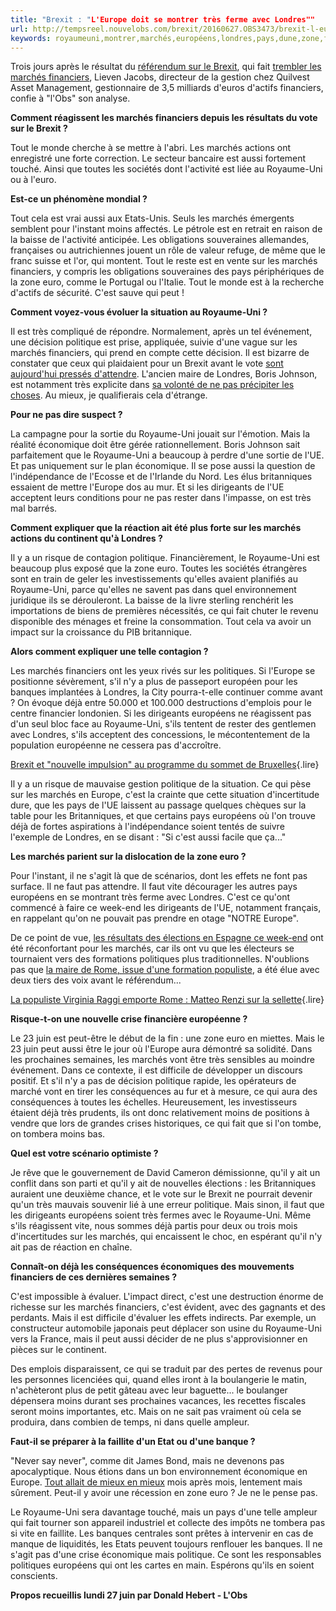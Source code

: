 ```yaml
---
title: "Brexit : "L'Europe doit se montrer très ferme avec Londres""
url: http://tempsreel.nouvelobs.com/brexit/20160627.OBS3473/brexit-l-europe-doit-se-montrer-tres-ferme-avec-londres.html
keywords: royaumeuni,montrer,marchés,européens,londres,pays,dune,zone,financiers,politique,cest,ferme,leurope,brexit
---
```

Trois jours après le résultat du [référendum sur le Brexit](https://tempsreel.nouvelobs.com/brexit/20160624.OBS3278/le-brexit-l-emporte-la-grande-bretagne-va-quitter-l-union-europeenne.html), qui fait [trembler les marchés financiers](https://tempsreel.nouvelobs.com/economie/20160624.REU9674/le-brexit-fait-plonger-les-bourses-mondiales-et-la-livre.html), Lieven Jacobs, directeur de la gestion chez Quilvest Asset Management, gestionnaire de 3,5 milliards d'euros d'actifs financiers, confie à \"l\'Obs\" son analyse.

**Comment réagissent les marchés financiers depuis les résultats du vote sur le Brexit ?**

Tout le monde cherche à se mettre à l'abri. Les marchés actions ont enregistré une forte correction. Le secteur bancaire est aussi fortement touché. Ainsi que toutes les sociétés dont l'activité est liée au Royaume-Uni ou à l'euro.

**Est-ce un phénomène mondial ?**

Tout cela est vrai aussi aux Etats-Unis. Seuls les marchés émergents semblent pour l'instant moins affectés. Le pétrole est en retrait en raison de la baisse de l'activité anticipée. Les obligations souveraines allemandes, françaises ou autrichiennes jouent un rôle de valeur refuge, de même que le franc suisse et l'or, qui montent. Tout le reste est en vente sur les marchés financiers, y compris les obligations souveraines des pays périphériques de la zone euro, comme le Portugal ou l'Italie. Tout le monde est à la recherche d'actifs de sécurité. C'est sauve qui peut !

**Comment voyez-vous évoluer la situation au Royaume-Uni ?**

Il est très compliqué de répondre. Normalement, après un tel événement, une décision politique est prise, appliquée, suivie d\'une vague sur les marchés financiers, qui prend en compte cette décision. Il est bizarre de constater que ceux qui plaidaient pour un Brexit avant le vote [sont aujourd'hui pressés d'attendre](https://tempsreel.nouvelobs.com/brexit/20160627.OBS3425/brexit-et-si-le-royaume-uni-restait-finalement-dans-l-union-europeenne.html). L'ancien maire de Londres, Boris Johnson, est notamment très explicite dans [sa volonté de ne pas précipiter les choses](http://www.telegraph.co.uk/news/2016/06/26/i-cannot-stress-too-much-that-britain-is-part-of-europe--and-alw/?utm_source=dlvr.it&utm_medium=twitter). Au mieux, je qualifierais cela d'étrange.

**Pour ne pas dire suspect ?**

La campagne pour la sortie du Royaume-Uni jouait sur l'émotion. Mais la réalité économique doit être gérée rationnellement. Boris Johnson sait parfaitement que le Royaume-Uni a beaucoup à perdre d'une sortie de l'UE. Et pas uniquement sur le plan économique. Il se pose aussi la question de l'indépendance de l'Ecosse et de l'Irlande du Nord. Les élus britanniques essaient de mettre l'Europe dos au mur. Et si les dirigeants de l'UE acceptent leurs conditions pour ne pas rester dans l'impasse, on est très mal barrés.

**Comment expliquer que la réaction ait été plus forte sur les marchés actions du continent qu'à Londres ?**

Il y a un risque de contagion politique. Financièrement, le Royaume-Uni est beaucoup plus exposé que la zone euro. Toutes les sociétés étrangères sont en train de geler les investissements qu'elles avaient planifiés au Royaume-Uni, parce qu'elles ne savent pas dans quel environnement juridique ils se dérouleront. La baisse de la livre sterling renchérit les importations de biens de premières nécessités, ce qui fait chuter le revenu disponible des ménages et freine la consommation. Tout cela va avoir un impact sur la croissance du PIB britannique.

**Alors comment expliquer une telle contagion ?**

Les marchés financiers ont les yeux rivés sur les politiques. Si l'Europe se positionne sévèrement, s'il n'y a plus de passeport européen pour les banques implantées à Londres, la City pourra-t-elle continuer comme avant ? On évoque déjà entre 50.000 et 100.000 destructions d'emplois pour le centre financier londonien. Si les dirigeants européens ne réagissent pas d'un seul bloc face au Royaume-Uni, s'ils tentent de rester des gentlemen avec Londres, s'ils acceptent des concessions, le mécontentement de la population européenne ne cessera pas d\'accroître.

[Brexit et \"nouvelle impulsion\" au programme du sommet de Bruxelles](https://tempsreel.nouvelobs.com/brexit/20160627.OBS3478/brexit-debut-du-sommet-crucial-a-bruxelles.html){.lire}

Il y a un risque de mauvaise gestion politique de la situation. Ce qui pèse sur les marchés en Europe, c\'est la crainte que cette situation d'incertitude dure, que les pays de l'UE laissent au passage quelques chèques sur la table pour les Britanniques, et que certains pays européens où l'on trouve déjà de fortes aspirations à l'indépendance soient tentés de suivre l'exemple de Londres, en se disant : \"Si c'est aussi facile que ça\...\"

**Les marchés parient sur la dislocation de la zone euro ?**

Pour l\'instant, il ne s\'agit là que de scénarios, dont les effets ne font pas surface. Il ne faut pas attendre. Il faut vite décourager les autres pays européens en se montrant très ferme avec Londres. C\'est ce qu\'ont commencé à faire ce week-end les dirigeants de l\'UE, notamment français, en rappelant qu\'on ne pouvait pas prendre en otage \"NOTRE Europe\".

De ce point de vue, [les résultats des élections en Espagne ce week-end](https://tempsreel.nouvelobs.com/monde/20160627.OBS3410/elections-en-espagne-la-droite-renforcee-podemos-decu.html) ont été réconfortant pour les marchés, car ils ont vu que les électeurs se tournaient vers des formations politiques plus traditionnelles. N\'oublions pas que [la maire de Rome, issue d\'une formation populiste](https://tempsreel.nouvelobs.com/monde/20160530.OBS1516/italie-sexy-grillina-en-route-pour-la-mairie-de-rome.html), a été élue avec deux tiers des voix avant le référendum\...

[La populiste Virginia Raggi emporte Rome : Matteo Renzi sur la sellette](https://tempsreel.nouvelobs.com/monde/20160620.OBS2938/italie-la-populiste-virginia-raggi-emporte-rome-matteo-renzi-sur-la-sellette.html){.lire}

**Risque-t-on une nouvelle crise financière européenne ?**

Le 23 juin est peut-être le début de la fin : une zone euro en miettes. Mais le 23 juin peut aussi être le jour où l\'Europe aura démontré sa solidité. Dans les prochaines semaines, les marchés vont être très sensibles au moindre événement. Dans ce contexte, il est difficile de développer un discours positif. Et s\'il n\'y a pas de décision politique rapide, les opérateurs de marché vont en tirer les conséquences au fur et à mesure, ce qui aura des conséquences à toutes les échelles. Heureusement, les investisseurs étaient déjà très prudents, ils ont donc relativement moins de positions à vendre que lors de grandes crises historiques, ce qui fait que si l\'on tombe, on tombera moins bas.

**Quel est votre scénario optimiste ?**

Je rêve que le gouvernement de David Cameron démissionne, qu\'il y ait un conflit dans son parti et qu\'il y ait de nouvelles élections : les Britanniques auraient une deuxième chance, et le vote sur le Brexit ne pourrait devenir qu\'un très mauvais souvenir lié à une erreur politique. Mais sinon, il faut que les dirigeants européens soient très fermes avec le Royaume-Uni. Même s\'ils réagissent vite, nous sommes déjà partis pour deux ou trois mois d\'incertitudes sur les marchés, qui encaissent le choc, en espérant qu\'il n\'y ait pas de réaction en chaîne.

**Connaît-on déjà les conséquences économiques des mouvements financiers de ces dernières semaines ?**

C\'est impossible à évaluer. L\'impact direct, c\'est une destruction énorme de richesse sur les marchés financiers, c\'est évident, avec des gagnants et des perdants. Mais il est difficile d\'évaluer les effets indirects. Par exemple, un constructeur automobile japonais peut déplacer son usine du Royaume-Uni vers la France, mais il peut aussi décider de ne plus s\'approvisionner en pièces sur le continent.

Des emplois disparaissent, ce qui se traduit par des pertes de revenus pour les personnes licenciées qui, quand elles iront à la boulangerie le matin, n\'achèteront plus de petit gâteau avec leur baguette... le boulanger dépensera moins durant ses prochaines vacances, les recettes fiscales seront moins importantes, etc. Mais on ne sait pas vraiment où cela se produira, dans combien de temps, ni dans quelle ampleur.

**Faut-il se préparer à la faillite d\'un Etat ou d\'une banque ?**

\"Never say never\", comme dit James Bond, mais ne devenons pas apocalyptique. Nous étions dans un bon environnement économique en Europe. [Tout allait de mieux en mieux](https://tempsreel.nouvelobs.com/politique-economique/20160429.OBS9569/ca-va-mieux-dit-francois-hollande-merci-qui.html) mois après mois, lentement mais sûrement. Peut-il y avoir une récession en zone euro ? Je ne le pense pas.

Le Royaume-Uni sera davantage touché, mais un pays d\'une telle ampleur qui fait tourner son appareil industriel et collecte des impôts ne tombera pas si vite en faillite. Les banques centrales sont prêtes à intervenir en cas de manque de liquidités, les Etats peuvent toujours renflouer les banques. Il ne s\'agit pas d\'une crise économique mais politique. Ce sont les responsables politiques européens qui ont les cartes en main. Espérons qu\'ils en soient conscients.

**Propos recueillis lundi 27 juin par Donald Hebert - L\'Obs**
